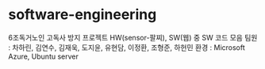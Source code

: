 # software-engineering

6조독거노인 고독사 방지 프로젝트
HW(sensor-팔찌), SW(웹) 중 SW 코드 모음
팀원 : 차하린, 김연수, 김재욱, 도지윤, 유현담, 이정환, 조형준, 하헌민
환경 : Microsoft Azure, Ubuntu server

